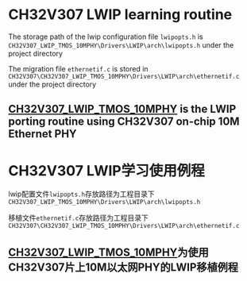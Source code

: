 # CH32V307 LWIP learning routine

The storage path of the lwip configuration file `lwipopts.h` is `CH32V307_LWIP_TMOS_10MPHY\Drivers\LWIP\arch\lwipopts.h` under the project directory

The migration file `ethernetif.c` is stored in `CH32V307\CH32V307_LWIP_TMOS_10MPHY\Drivers\LWIP\arch\ethernetif.c` under the project directory

## [CH32V307_LWIP_TMOS_10MPHY](https://github.com/smartmx/lwip_study_examples/tree/main/CH32V307/CH32V307_LWIP_TMOS_10MPHY) is the LWIP porting routine using CH32V307 on-chip 10M Ethernet PHY

# CH32V307 LWIP学习使用例程

lwip配置文件`lwipopts.h`存放路径为工程目录下`CH32V307_LWIP_TMOS_10MPHY\Drivers\LWIP\arch\lwipopts.h`

移植文件`ethernetif.c`存放路径为工程目录下`CH32V307\CH32V307_LWIP_TMOS_10MPHY\Drivers\LWIP\arch\ethernetif.c`

## [CH32V307_LWIP_TMOS_10MPHY](https://github.com/smartmx/lwip_study_examples/tree/main/CH32V307/CH32V307_LWIP_TMOS_10MPHY)为使用CH32V307片上10M以太网PHY的LWIP移植例程
